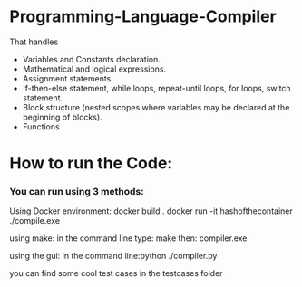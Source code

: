# Programming-Language-Compiler
That handles 
- Variables and Constants declaration.
- Mathematical and logical expressions.
- Assignment statements.
- If-then-else statement, while loops, repeat-until loops, for loops, switch
statement.
- Block structure (nested scopes where variables may be declared at the
beginning of blocks).
- Functions

# How to run the Code:

### You can run using 3 methods:

Using Docker environment:
docker build .
docker run -it hashofthecontainer
./compile.exe

using make:
in the command line type: make
then: compiler.exe

using the gui:
in the command line:python ./compiler.py

you can find some cool test cases in the testcases folder